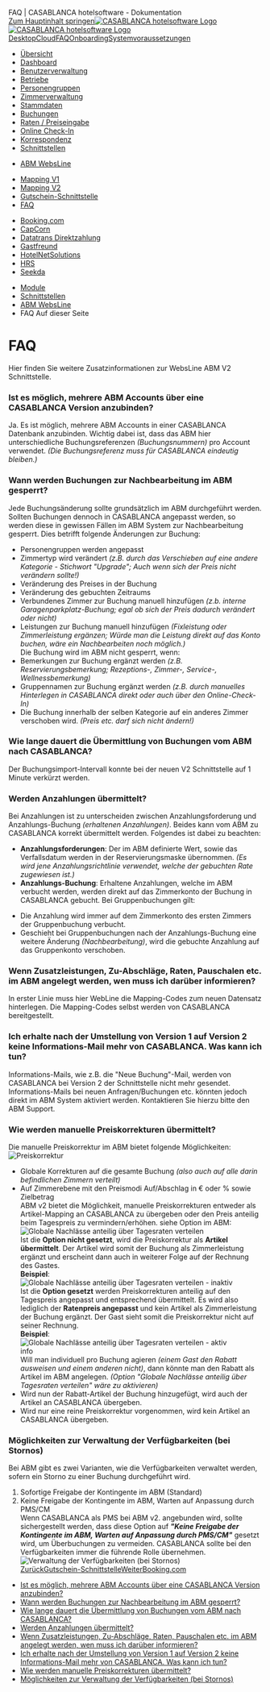FAQ | CASABLANCA hotelsoftware - Dokumentation  
[Zum Hauptinhalt springen](https://docs.casablanca.at/cloud/interfaces/abm/faq/#__docusaurus_skipToContent_fallback)[![CASABLANCA hotelsoftware Logo](https://docs.casablanca.at/img/logo.png) ![CASABLANCA hotelsoftware Logo](https://docs.casablanca.at/img/Casablanca_LOGO_2022_neg.png)](https://docs.casablanca.at/) [Desktop](https://docs.casablanca.at/desktop/desktop/)[Cloud](https://docs.casablanca.at/cloud/cloud_systems/)[FAQ](https://docs.casablanca.at/faq)[Onboarding](https://docs.casablanca.at/onboarding/fiscalization)[Systemvoraussetzungen](https://docs.casablanca.at/system_requirements)  
* [Übersicht](https://docs.casablanca.at/cloud/cloud_systems/)
* [Dashboard](https://docs.casablanca.at/cloud/dashboard/)
* [Benutzerverwaltung](https://docs.casablanca.at/cloud/user_management/)
* [Betriebe](https://docs.casablanca.at/cloud/company/)
* [Personengruppen](https://docs.casablanca.at/cloud/person_groups/)
* [Zimmerverwaltung](https://docs.casablanca.at/cloud/rooms/)
* [Stammdaten](https://docs.casablanca.at/cloud/main_data/)
* [Buchungen](https://docs.casablanca.at/cloud/bookings/)
* [Raten / Preiseingabe](https://docs.casablanca.at/cloud/raten/)
* [Online Check-In](https://docs.casablanca.at/cloud/online_checkin/)
* [Korrespondenz](https://docs.casablanca.at/cloud/online_corr/)
* [Schnittstellen](https://docs.casablanca.at/cloud/interfaces/)
+ [ABM WebsLine](https://docs.casablanca.at/cloud/interfaces/abm/)
- [Mapping V1](https://docs.casablanca.at/cloud/interfaces/abm/v1/)
- [Mapping V2](https://docs.casablanca.at/cloud/interfaces/abm/v2/)
- [Gutschein-Schnittstelle](https://docs.casablanca.at/cloud/interfaces/abm/voucher)
- [FAQ](https://docs.casablanca.at/cloud/interfaces/abm/faq)
+ [Booking.com](https://docs.casablanca.at/cloud/interfaces/bookingcom/)
+ [CapCorn](https://docs.casablanca.at/cloud/interfaces/capcorn/)
+ [Datatrans Direktzahlung](https://docs.casablanca.at/cloud/interfaces/datatrans/)
+ [Gastfreund](https://docs.casablanca.at/cloud/interfaces/gastfreund/)
+ [HotelNetSolutions](https://docs.casablanca.at/cloud/interfaces/hns/)
+ [HRS](https://docs.casablanca.at/cloud/interfaces/hrs/)
+ [Seekda](https://docs.casablanca.at/cloud/interfaces/seekda/)
* [Module](https://docs.casablanca.at/cloud/module/)  
* [Schnittstellen](https://docs.casablanca.at/cloud/interfaces/)
* [ABM WebsLine](https://docs.casablanca.at/cloud/interfaces/abm/)
* FAQ
Auf dieser Seite

# FAQ  
Hier finden Sie weitere Zusatzinformationen zur WebsLine ABM V2 Schnittstelle.

### Ist es möglich, mehrere ABM Accounts über eine CASABLANCA Version anzubinden?[](https://docs.casablanca.at/cloud/interfaces/abm/faq/#ist-es-möglich-mehrere-abm-accounts-über-eine-casablanca-version-anzubinden "Direkter Link zu Ist es möglich, mehrere ABM Accounts über eine CASABLANCA Version anzubinden?")  
Ja. Es ist möglich, mehrere ABM Accounts in einer CASABLANCA Datenbank anzubinden. Wichtig dabei ist, dass das ABM hier unterschiedliche Buchungsreferenzen *(Buchungsnummern)* pro Account verwendet. *(Die Buchungsreferenz muss für CASABLANCA eindeutig bleiben.)*

### Wann werden Buchungen zur Nachbearbeitung im ABM gesperrt?[](https://docs.casablanca.at/cloud/interfaces/abm/faq/#wann-werden-buchungen-zur-nachbearbeitung-im-abm-gesperrt "Direkter Link zu Wann werden Buchungen zur Nachbearbeitung im ABM gesperrt?")  
Jede Buchungsänderung sollte grundsätzlich im ABM durchgeführt werden. Sollten Buchungen dennoch in CASABLANCA angepasst werden, so werden diese in gewissen Fällen im ABM System zur Nachbearbeitung gesperrt. Dies betrifft folgende Änderungen zur Buchung:  
* Personengruppen werden angepasst
* Zimmertyp wird verändert *(z.B. durch das Verschieben auf eine andere Kategorie - Stichwort "Upgrade"; Auch wenn sich der Preis nicht verändern sollte!)*
* Veränderung des Preises in der Buchung
* Veränderung des gebuchten Zeitraums
* Verbundenes Zimmer zur Buchung manuell hinzufügen *(z.b. interne Garagenparkplatz-Buchung; egal ob sich der Preis dadurch verändert oder nicht)*
* Leistungen zur Buchung manuell hinzufügen *(Fixleistung oder Zimmerleistung ergänzen; Würde man die Leistung direkt auf das Konto buchen, wäre ein Nachbearbeiten noch möglich.)*  
Die Buchung wird im ABM nicht gesperrt, wenn:  
* Bemerkungen zur Buchung ergänzt werden *(z.B. Reservierungsbemerkung; Rezeptions-, Zimmer-, Service-, Wellnessbemerkung)*
* Gruppennamen zur Buchung ergänzt werden *(z.B. durch manuelles Hinterlegen in CASABLANCA direkt oder auch über den Online-Check-In)*
* Die Buchung innerhalb der selben Kategorie auf ein anderes Zimmer verschoben wird. *(Preis etc. darf sich nicht ändern!)*

### Wie lange dauert die Übermittlung von Buchungen vom ABM nach CASABLANCA?[](https://docs.casablanca.at/cloud/interfaces/abm/faq/#wie-lange-dauert-die-übermittlung-von-buchungen-vom-abm-nach-casablanca "Direkter Link zu Wie lange dauert die Übermittlung von Buchungen vom ABM nach CASABLANCA?")  
Der Buchungsimport-Intervall konnte bei der neuen V2 Schnittstelle auf 1 Minute verkürzt werden.

### Werden Anzahlungen übermittelt?[](https://docs.casablanca.at/cloud/interfaces/abm/faq/#werden-anzahlungen-übermittelt "Direkter Link zu Werden Anzahlungen übermittelt?")  
Bei Anzahlungen ist zu unterscheiden zwischen Anzahlungsforderung und Anzahlungs-Buchung *(erhaltenen Anzahlungen)*. Beides kann vom ABM zu CASABLANCA korrekt übermittelt werden. Folgendes ist dabei zu beachten:  
* **Anzahlungsforderungen**: Der im ABM definierte Wert, sowie das Verfallsdatum werden in der Reservierungsmaske übernommen. *(Es wird jene Anzahlungsrichtlinie verwendet, welche der gebuchten Rate zugewiesen ist.)*
* **Anzahlungs-Buchung**: Erhaltene Anzahlungen, welche im ABM verbucht werden, werden direkt auf das Zimmerkonto der Buchung in CASABLANCA gebucht.
Bei Gruppenbuchungen gilt:
+ Die Anzahlung wird immer auf dem Zimmerkonto des ersten Zimmers der Gruppenbuchung verbucht.
+ Geschieht bei Gruppenbuchungen nach der Anzahlungs-Buchung eine weitere Änderung *(Nachbearbeitung)*, wird die gebuchte Anzahlung auf das Gruppenkonto verschoben.

### Wenn Zusatzleistungen, Zu-Abschläge, Raten, Pauschalen etc. im ABM angelegt werden, wen muss ich darüber informieren?[](https://docs.casablanca.at/cloud/interfaces/abm/faq/#wenn-zusatzleistungen-zu-abschläge-raten-pauschalen-etc-im-abm-angelegt-werden-wen-muss-ich-darüber-informieren "Direkter Link zu Wenn Zusatzleistungen, Zu-Abschläge, Raten, Pauschalen etc. im ABM angelegt werden, wen muss ich darüber informieren?")  
In erster Linie muss hier WebLine die Mapping-Codes zum neuen Datensatz hinterlegen. Die Mapping-Codes selbst werden von CASABLANCA bereitgestellt.

### Ich erhalte nach der Umstellung von Version 1 auf Version 2 keine Informations-Mail mehr von CASABLANCA. Was kann ich tun?[](https://docs.casablanca.at/cloud/interfaces/abm/faq/#ich-erhalte-nach-der-umstellung-von-version-1-auf-version-2-keine-informations-mail-mehr-von-casablanca-was-kann-ich-tun "Direkter Link zu Ich erhalte nach der Umstellung von Version 1 auf Version 2 keine Informations-Mail mehr von CASABLANCA. Was kann ich tun?")  
Informations-Mails, wie z.B. die "Neue Buchung"-Mail, werden von CASABLANCA bei Version 2 der Schnittstelle nicht mehr gesendet. Informations-Mails bei neuen Anfragen/Buchungen etc. könnten jedoch direkt im ABM System aktiviert werden. Kontaktieren Sie hierzu bitte den ABM Support.

### Wie werden manuelle Preiskorrekturen übermittelt?[](https://docs.casablanca.at/cloud/interfaces/abm/faq/#wie-werden-manuelle-preiskorrekturen-übermittelt "Direkter Link zu Wie werden manuelle Preiskorrekturen übermittelt?")  
Die manuelle Preiskorrektur im ABM bietet folgende Möglichkeiten:  
![Preiskorrektur](https://docs.casablanca.at/assets/images/price_correction-95a7ae389de7b60d6f5bc560c3febe21.png "Preiskorrektur")  
* Globale Korrekturen auf die gesamte Buchung *(also auch auf alle darin befindlichen Zimmern verteilt)*
* Auf Zimmerebene mit den Preismodi Auf/Abschlag in € oder % sowie Zielbetrag  
ABM v2 bietet die Möglichkeit, manuelle Preiskorrekturen entweder als Artikel-Mapping an CASABLANCA zu übergeben oder den Preis anteilig beim Tagespreis zu vermindern/erhöhen. siehe Option im ABM:  
![Globale Nachlässe anteilig über Tagesraten verteilen](https://docs.casablanca.at/assets/images/discount-36a3a38bb6009cce9e22f3b1fbcf9ca3.png "Globale Nachlässe anteilig über Tagesraten verteilen")  
Ist die **Option nicht gesetzt**, wird die Preiskorrektur als **Artikel übermittelt**. Der Artikel wird somit der Buchung als Zimmerleistung ergänzt und erscheint dann auch in weiterer Folge auf der Rechnung des Gastes.  
**Beispiel**:  
![Globale Nachlässe anteilig über Tagesraten verteilen - inaktiv](https://docs.casablanca.at/assets/images/discount_option_false-f62c90f6cf8c333d37843cce1ac51587.png "Globale Nachlässe anteilig über Tagesraten verteilen - inaktiv")  
Ist die **Option gesetzt** werden Preiskorrekturen anteilig auf den Tagespreis angepasst und entsprechend übermittelt. Es wird also lediglich der **Ratenpreis angepasst** und kein Artikel als Zimmerleistung der Buchung ergänzt. Der Gast sieht somit die Preiskorrektur nicht auf seiner Rechnung.  
**Beispiel**:  
![Globale Nachlässe anteilig über Tagesraten verteilen - aktiv](https://docs.casablanca.at/assets/images/discount_option_true-3ac5bfd509e832e10e469c7bb77d3160.png "Globale Nachlässe anteilig über Tagesraten verteilen - aktiv")  
info  
Will man individuell pro Buchung agieren *(einem Gast den Rabatt ausweisen und einem anderen nicht)*, dann könnte man den Rabatt als Artikel im ABM angelegen. *(Option "Globale Nachlässe anteilig über Tagesraten verteilen" wäre zu aktivieren)*  
* Wird nun der Rabatt-Artikel der Buchung hinzugefügt, wird auch der Artikel an CASABLANCA übergeben.
* Wird nur eine reine Preiskorrektur vorgenommen, wird kein Artikel an CASABLANCA übergeben.

### Möglichkeiten zur Verwaltung der Verfügbarkeiten (bei Stornos)[](https://docs.casablanca.at/cloud/interfaces/abm/faq/#möglichkeiten-zur-verwaltung-der-verfügbarkeiten-bei-stornos "Direkter Link zu Möglichkeiten zur Verwaltung der Verfügbarkeiten (bei Stornos)")  
Bei ABM gibt es zwei Varianten, wie die Verfügbarkeiten verwaltet werden, sofern ein Storno zu einer Buchung durchgeführt wird.  
1. Sofortige Freigabe der Kontingente im ABM (Standard)
2. Keine Freigabe der Kontingente im ABM, Warten auf Anpassung durch PMS/CM  
Wenn CASABLANCA als PMS bei ABM v2. angebunden wird, sollte sichergestellt werden, dass diese Option auf ***"Keine Freigabe der Kontingente im ABM, Warten auf Anpassung durch PMS/CM"*** gesetzt wird, um Überbuchungen zu vermeiden. CASABLANCA sollte bei den Verfügbarkeiten immer die führende Rolle übernehmen.  
![Verwaltung der Verfügbarkeiten (bei Stornos)](https://docs.casablanca.at/assets/images/availability_storno_management-4ea2081ab0748d49730565d72c1c36a9.png "Verwaltung der Verfügbarkeiten (bei Stornos)")  
[ZurückGutschein-Schnittstelle](https://docs.casablanca.at/cloud/interfaces/abm/voucher)[WeiterBooking.com](https://docs.casablanca.at/cloud/interfaces/bookingcom/)  
* [Ist es möglich, mehrere ABM Accounts über eine CASABLANCA Version anzubinden?](https://docs.casablanca.at/cloud/interfaces/abm/faq/#ist-es-möglich-mehrere-abm-accounts-über-eine-casablanca-version-anzubinden)
* [Wann werden Buchungen zur Nachbearbeitung im ABM gesperrt?](https://docs.casablanca.at/cloud/interfaces/abm/faq/#wann-werden-buchungen-zur-nachbearbeitung-im-abm-gesperrt)
* [Wie lange dauert die Übermittlung von Buchungen vom ABM nach CASABLANCA?](https://docs.casablanca.at/cloud/interfaces/abm/faq/#wie-lange-dauert-die-übermittlung-von-buchungen-vom-abm-nach-casablanca)
* [Werden Anzahlungen übermittelt?](https://docs.casablanca.at/cloud/interfaces/abm/faq/#werden-anzahlungen-übermittelt)
* [Wenn Zusatzleistungen, Zu-Abschläge, Raten, Pauschalen etc. im ABM angelegt werden, wen muss ich darüber informieren?](https://docs.casablanca.at/cloud/interfaces/abm/faq/#wenn-zusatzleistungen-zu-abschläge-raten-pauschalen-etc-im-abm-angelegt-werden-wen-muss-ich-darüber-informieren)
* [Ich erhalte nach der Umstellung von Version 1 auf Version 2 keine Informations-Mail mehr von CASABLANCA. Was kann ich tun?](https://docs.casablanca.at/cloud/interfaces/abm/faq/#ich-erhalte-nach-der-umstellung-von-version-1-auf-version-2-keine-informations-mail-mehr-von-casablanca-was-kann-ich-tun)
* [Wie werden manuelle Preiskorrekturen übermittelt?](https://docs.casablanca.at/cloud/interfaces/abm/faq/#wie-werden-manuelle-preiskorrekturen-übermittelt)
* [Möglichkeiten zur Verwaltung der Verfügbarkeiten (bei Stornos)](https://docs.casablanca.at/cloud/interfaces/abm/faq/#möglichkeiten-zur-verwaltung-der-verfügbarkeiten-bei-stornos)